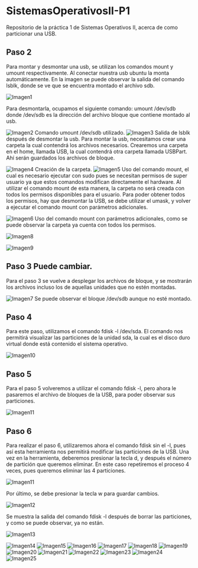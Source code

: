 # SistemasOperativosII-P1
Repositorio de la práctica 1 de Sistemas Operativos II, acerca de como particionar una USB.

## Paso 2
Para montar y desmontar una usb, se utilizan los comandos mount y umount respectivamente. 
Al conectar nuestra usb ubuntu la monta automáticamente. En la imagen se puede observar la salida del comando lsblk, donde se ve que se encuentra montado el archivo sdb. 

![Imagen1](imgs/Imagen1.png)

Para desmontarla, ocupamos el siguiente comando:
umount /dev/sdb
donde /dev/sdb es la dirección del archivo bloque que contiene montado al usb.

![Imagen2](imgs/Imagen2.png)
Comando umount /dev/sdb utilizado.
![Imagen3](imgs/Imagen3.png)
Salida de lsblk después de desmontar la usb. 
Para montar la usb, necesitamos crear una carpeta la cual contendrá los archivos necesarios. Crearemos una carpeta en el home, llamada USB, la cual contendrá otra carpeta llamada USBPart. Ahí serán guardados los archivos de bloque. 

![Imagen4](imgs/Imagen5.png)
Creación de la carpeta. 
![Imagen5](imgs/Imagen6.png)
Uso del comando mount, el cual es necesario ejecutar con sudo pues se necesitan permisos de super usuario ya que estos comandos modifican directamente el hardware. 
Al utilizar el comando mount de esta manera, la carpeta no será creada con todos los permisos disponibles para el usuario. Para poder obtener todos los permisos, hay que desmontar la USB, se debe utilizar el umask, y volver a ejecutar el comando mount con parámetros adicionales. 

![Imagen6](imgs/Imagen7.png)
Uso del comando mount con parámetros adicionales, como se puede observar la carpeta ya cuenta con todos los permisos. 


![Imagen8](imgs/Imagen8.png)

![Imagen9](imgs/Imagen9.png)

## Paso 3 Puede cambiar. 
Para el paso 3 se vuelve a desplegar los archivos de bloque, y se mostrarán los archivos incluso los de aquellas unidades que no estén montadas. 

![Imagen7](imgs/Imagen3.png) 
Se puede observar el bloque /dev/sdb aunque no esté montado. 

## Paso 4
Para este paso,  utilizamos el comando fdisk -l /dev/sda. El comando nos permitirá visualizar las particiones de la unidad sda, la cual es el disco duro virtual donde está contenido el sistema operativo. 

![Imagen10](imgs/Imagen4.png)

## Paso 5
Para el paso 5 volveremos a utilizar el comando fdisk -l, pero ahora le pasaremos el archivo de bloques de la USB, para poder observar sus particiones. 

![Imagen11](imgs/Imagen10.png)

## Paso 6
Para realizar el paso 6, utilizaremos ahora el comando fdisk sin el -l, pues así esta herramienta nos permitirá modificar las particiones de la USB. 
Una vez en la herramienta, deberemos presionar la tecla d, y después el número de partición que queremos eliminar. En este caso repetiremos el proceso 4 veces, pues queremos eliminar las 4 particiones.

![Imagen11](imgs/Imagen11.png)

 Por último, se debe presionar la tecla w para guardar cambios. 

![Imagen12](imgs/Imagen12.png)

Se muestra la salida del comando fdisk -l después de borrar las particiones, y como se puede observar, ya no están. 

![Imagen13](imgs/Imagen13.png)



![Imagen14](imgs/Imagen14.png)
![Imagen15](imgs/Imagen15.png)
![Imagen16](imgs/Imagen16.png)
![Imagen17](imgs/Imagen17.png)
![Imagen18](imgs/Imagen18.png)
![Imagen19](imgs/Imagen19.png)
![Imagen20](imgs/Imagen20.png)
![Imagen21](imgs/Imagen21.png)
![Imagen22](imgs/Imagen22.png)
![Imagen23](imgs/Imagen23.png)
![Imagen24](imgs/Imagen24.png)
![Imagen25](imgs/Imagen25.png)

